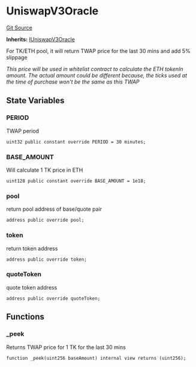# UniswapV3Oracle
[Git Source](https://github.com/KYRDTeam/ilo-contracts/blob/ae631fe4bfbce302e21cc5e317f651168c939703/src/base/UniswapV3Oracle.sol)

**Inherits:**
[IUniswapV3Oracle](/src/interfaces/IUniswapV3Oracle.sol/interface.IUniswapV3Oracle.md)

For TK/ETH pool, it will return TWAP price for the last 30 mins and add 5% slippage

*This price will be used in whitelist contract to calculate the ETH tokenIn amount.
The actual amount could be different because, the ticks used at the time of purchase won't be the same as this TWAP*


## State Variables
### PERIOD
TWAP period


```solidity
uint32 public constant override PERIOD = 30 minutes;
```


### BASE_AMOUNT
Will calculate 1 TK price in ETH


```solidity
uint128 public constant override BASE_AMOUNT = 1e18;
```


### pool
return pool address of base/quote pair


```solidity
address public override pool;
```


### token
return token address


```solidity
address public override token;
```


### quoteToken
quote token address


```solidity
address public override quoteToken;
```


## Functions
### _peek

Returns TWAP price for 1 TK for the last 30 mins


```solidity
function _peek(uint256 baseAmount) internal view returns (uint256);
```

